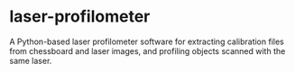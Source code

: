 # laser-profilometer
 A Python-based laser profilometer software for extracting calibration files from chessboard and laser images, and profiling objects scanned with the same laser.
